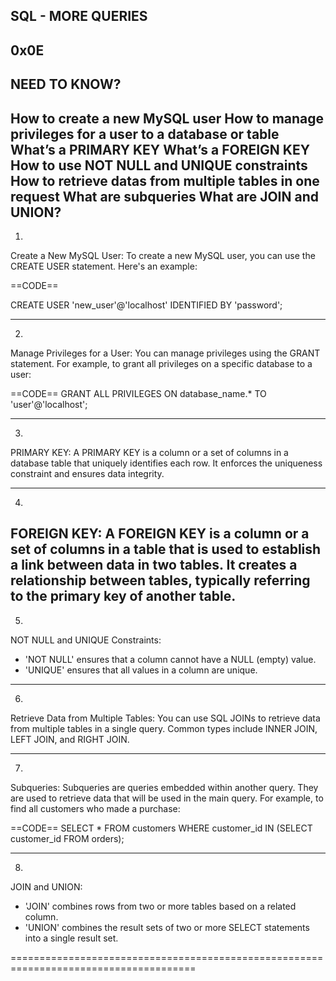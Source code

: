 SQL - MORE QUERIES
------------------
0x0E
----

NEED TO KNOW?
-------------
How to create a new MySQL user
How to manage privileges for a user to a database or table
What’s a PRIMARY KEY
What’s a FOREIGN KEY
How to use NOT NULL and UNIQUE constraints
How to retrieve datas from multiple tables in one request
What are subqueries
What are JOIN and UNION?
----------------------------------------------

1.
Create a New MySQL User:
To create a new MySQL user, you can use the CREATE USER statement. Here's an example:

==CODE==

CREATE USER 'new_user'@'localhost' IDENTIFIED BY 'password';

-----------------------------------

2.
Manage Privileges for a User:
You can manage privileges using the GRANT statement. For example, to grant all privileges on a specific database to a user:

==CODE==
GRANT ALL PRIVILEGES ON database_name.* TO 'user'@'localhost';

------------------------------------

3.
PRIMARY KEY:
A PRIMARY KEY is a column or a set of columns in a database table that uniquely identifies each row. It enforces the uniqueness constraint and ensures data integrity.

------------------------------------

4.
FOREIGN KEY:
A FOREIGN KEY is a column or a set of columns in a table that is used to establish a link between data in two tables. It creates a relationship between tables, typically referring to the primary key of another table.
-------------------------------------

5.
NOT NULL and UNIQUE Constraints:
* 'NOT NULL' ensures that a column cannot have a NULL (empty) value.
* 'UNIQUE' ensures that all values in a column are unique.

--------------------------------------

6.
Retrieve Data from Multiple Tables:
You can use SQL JOINs to retrieve data from multiple tables in a single query. Common types include INNER JOIN, LEFT JOIN, and RIGHT JOIN.

--------------------------------------

7.
Subqueries:
Subqueries are queries embedded within another query. They are used to retrieve data that will be used in the main query. For example, to find all customers who made a purchase:

==CODE==
SELECT * FROM customers WHERE customer_id IN (SELECT customer_id FROM orders);

------------------------------------------

8.
JOIN and UNION:
* 'JOIN' combines rows from two or more tables based on a related column.
* 'UNION' combines the result sets of two or more SELECT statements into a single result set.

======================================================================================
